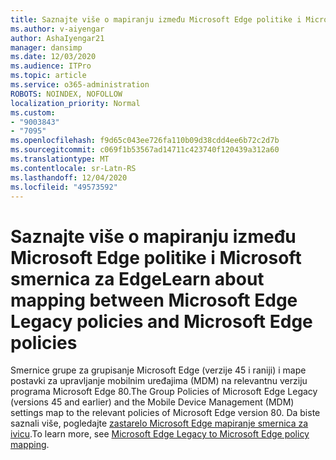 ```yaml
---
title: Saznajte više o mapiranju između Microsoft Edge politike i Microsoft smernica za Edge
ms.author: v-aiyengar
author: AshaIyengar21
manager: dansimp
ms.date: 12/03/2020
ms.audience: ITPro
ms.topic: article
ms.service: o365-administration
ROBOTS: NOINDEX, NOFOLLOW
localization_priority: Normal
ms.custom:
- "9003843"
- "7095"
ms.openlocfilehash: f9d65c043ee726fa110b09d38cdd4ee6b72c2d7b
ms.sourcegitcommit: c069f1b53567ad14711c423740f120439a312a60
ms.translationtype: MT
ms.contentlocale: sr-Latn-RS
ms.lasthandoff: 12/04/2020
ms.locfileid: "49573592"
---
```

# <a name="learn-about-mapping-between-microsoft-edge-legacy-policies-and-microsoft-edge-policies"></a><span data-ttu-id="e8021-102">Saznajte više o mapiranju između Microsoft Edge politike i Microsoft smernica za Edge</span><span class="sxs-lookup"><span data-stu-id="e8021-102">Learn about mapping between Microsoft Edge Legacy policies and Microsoft Edge policies</span></span>

<span data-ttu-id="e8021-103">Smernice grupe za grupisanje Microsoft Edge (verzije 45 i raniji) i mape postavki za upravljanje mobilnim uređajima (MDM) na relevantnu verziju programa Microsoft Edge 80.</span><span class="sxs-lookup"><span data-stu-id="e8021-103">The Group Policies of Microsoft Edge Legacy (versions 45 and earlier) and the Mobile Device Management (MDM) settings map to the relevant policies of Microsoft Edge version 80.</span></span> <span data-ttu-id="e8021-104">Da biste saznali više, pogledajte [zastarelo Microsoft Edge mapiranje smernica za ivicu](https://go.microsoft.com/fwlink/?linkid=2141665).</span><span class="sxs-lookup"><span data-stu-id="e8021-104">To learn more, see [Microsoft Edge Legacy to Microsoft Edge policy mapping](https://go.microsoft.com/fwlink/?linkid=2141665).</span></span>